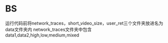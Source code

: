 # BS
运行代码前将network_traces，short_video_size，user_ret三个文件夹放进名为data文件夹内
network_traces文件夹中包含data1,data2,high,low,medium,mixed
